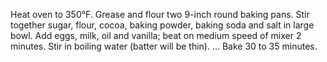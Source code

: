 Heat oven to 350°F. Grease and flour two 9-inch round baking pans.
Stir together sugar, flour, cocoa, baking powder, baking soda and salt in large bowl.
Add eggs, milk, oil and vanilla; beat on medium speed of mixer 2 minutes.
Stir in boiling water (batter will be thin). ...
Bake 30 to 35 minutes.
